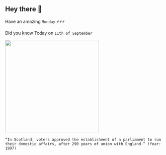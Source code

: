 ## Hey there 👋
Have an amazing `Monday` ⚡⚡⚡

Did you know Today on `11th of September`
 
 [<img src="https://cdn.britannica.com/q:60/05/200005-050-517EA189/Flags-England-Scotland-United-Kingdom-of-Great.jpg" width="300" />](https://en.wikipedia.org/wiki/Acts_of_Union_1707) 
 ```
“In Scotland, voters approved the establishment of a parliament to run their domestic affairs, after 290 years of union with England.” (Year: 1997)
```
